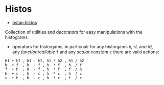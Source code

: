 # Histos

* [ostap.histos](README.md)

Collection of utilities and decorators for easy manipulations with the histograms.
 - operators for historgams, in particualr for any historgams `h`, `h1` and `h2`, 
any *function*/*callable* `f`  and any *scalar constant* `c` there are valid actions:
```
h1 + h2 , h1 - h2, h1 * h2 , h1 / h2 
h  + f  , h  - f , h  * f  , h  / f 
f  + h  , h  - f , h  * f  , f  / h
h  + c  , h  - c , h  * c  , h  / c 
c  + h  , h  - c , h  * c  , f  / c
```
